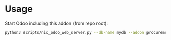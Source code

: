 # Usage

Start Odoo including this addon (from repo root):

```bash
python3 scripts/nix_odoo_web_server.py --db-name mydb --addon procurement_auto_create_group_carrier
```

